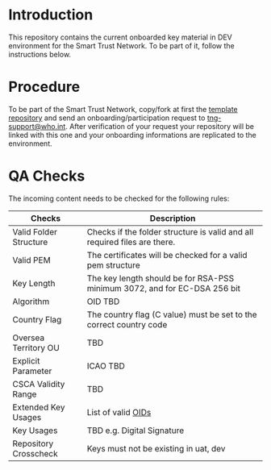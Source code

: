 # Introduction

This repository contains the current onboarded key material in DEV environment for the Smart Trust Network. To be part of it, follow the instructions below.   

# Procedure

To be part of the Smart Trust Network, copy/fork at first the [template repository](https://github.com/WorldHealthOrganization/tng-participant-template) and send an onboarding/participation request to tng-support@who.int. After verification of your request your repository will be linked with this one and your onboarding informations are replicated to the environment.

# QA Checks

The incoming content needs to be checked for the following rules:


|Checks|Description|
|----|-----------|
|Valid Folder Structure|Checks if the folder structure is valid and all required files are there.|
|Valid PEM | The certificates will be checked for a valid pem structure|
|Key Length| The key length should be for RSA-PSS minimum 3072, and for EC-DSA 256 bit|
|Algorithm| OID TBD|
|Country Flag| The country flag (C value) must be set to the correct country code|
|Oversea Territory OU | TBD|
|Explicit Parameter| ICAO TBD|
|CSCA Validity Range| TBD |
|Extended Key Usages| List of valid [OIDs](https://github.com/WorldHealthOrganization/smart-trust-network-gateway/blob/main/docs/Architecture.md#dsc-limitation)|
|Key Usages| TBD e.g. Digital Signature|
|Repository Crosscheck| Keys must not be existing in uat, dev|

